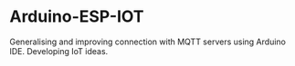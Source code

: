 # Arduino-ESP-IOT
Generalising and improving connection with MQTT servers using Arduino IDE. Developing IoT ideas.
